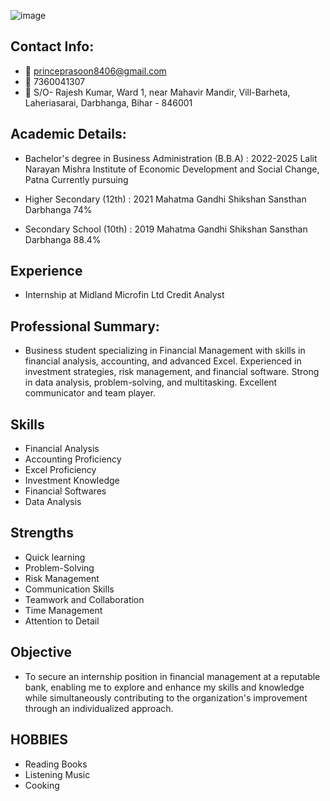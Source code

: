 ![image](https://github.com/princeprasoon/Prince_Prasoon/assets/170539351/56fbbb07-7460-4922-abf5-b72057c6e9bc)
 
## Contact Info:
- 📧 princeprasoon8406@gmail.com
- 📱 7360041307
- 📍 S/O- Rajesh Kumar, Ward 1, near Mahavir Mandir, Vill-Barheta, Laheriasarai, Darbhanga, Bihar - 846001

## Academic Details:

- Bachelor's degree in Business Administration (B.B.A) : 2022-2025
Lalit Narayan Mishra Institute of Economic Development and Social Change, Patna
Currently pursuing
  
- Higher Secondary (12th)                               : 2021
Mahatma Gandhi Shikshan Sansthan Darbhanga
74%

- Secondary School (10th)                               : 2019
Mahatma Gandhi Shikshan Sansthan Darbhanga
88.4%
## Experience 
- Internship at Midland Microfin Ltd
Credit Analyst 

## Professional Summary:
- Business student specializing in Financial Management with skills in financial analysis, accounting, and advanced Excel. Experienced in investment strategies, risk management, and financial software. Strong in data analysis, problem-solving, and multitasking. Excellent communicator and team player.

## Skills
- Financial Analysis
- Accounting Proficiency
- Excel Proficiency
- Investment Knowledge
- Financial Softwares
- Data Analysis

## Strengths
- Quick learning
- Problem-Solving
- Risk Management
- Communication Skills
- Teamwork and Collaboration
- Time Management
- Attention to Detail

## Objective
- To secure an internship position in financial management at a reputable bank, enabling me to explore and enhance my skills and knowledge while simultaneously contributing to the organization's improvement through an individualized approach.

## HOBBIES
- Reading Books
- Listening Music
- Cooking
